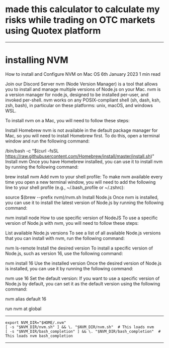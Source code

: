 # made this calculator to calculate my risks while trading on OTC markets using Quotex platform


---
# installing NVM 

How to install and Configure NVM on Mac OS
6th January 2023  1 min read


Join our Discord Server
nvm (Node Version Manager) is a tool that allows you to install and manage multiple versions of Node.js on your Mac. nvm is a version manager for node.js, designed to be installed per-user, and invoked per-shell. nvm works on any POSIX-compliant shell (sh, dash, ksh, zsh, bash), in particular on these platforms: unix, macOS, and windows WSL.

To install nvm on a Mac, you will need to follow these steps:

Install Homebrew
nvm is not available in the default package manager for Mac, so you will need to install Homebrew first. To do this, open a terminal window and run the following command:

/bin/bash -c "$(curl -fsSL https://raw.githubusercontent.com/Homebrew/install/master/install.sh)"
Install nvm
Once you have Homebrew installed, you can use it to install nvm by running the following command:

brew install nvm
Add nvm to your shell profile: To make nvm available every time you open a new terminal window, you will need to add the following line to your shell profile (e.g., ~/.bash_profile or ~/.zshrc):

source $(brew --prefix nvm)/nvm.sh
Install Node.js
Once nvm is installed, you can use it to install the latest version of Node.js by running the following command:

nvm install node
How to use specific version of NodeJS
To use a specific version of Node.js with nvm, you will need to follow these steps:

List available Node.js versions
To see a list of all available Node.js versions that you can install with nvm, run the following command:

nvm ls-remote
Install the desired version
To install a specific version of Node.js, such as version 16, use the following command:

nvm install 16
Use the installed version
Once the desired version of Node.js is installed, you can use it by running the following command:

nvm use 16
Set the default version: If you want to use a specific version of Node.js by default, you can set it as the default version using the following command:

nvm alias default 16

run nvm at global 

---
``` shell 
export NVM_DIR="$HOME/.nvm"
[ -s "$NVM_DIR/nvm.sh" ] && \. "$NVM_DIR/nvm.sh"  # This loads nvm
[ -s "$NVM_DIR/bash_completion" ] && \. "$NVM_DIR/bash_completion"  # This loads nvm bash_completion
```
---